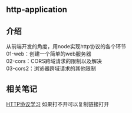 ## http-application


## 介绍

从前端开发的角度，用node实现http协议的各个环节  
01-web：创建一个简单的web服务器  
02-cors：CORS跨域请求的限制以及解决  
03-cors2：浏览器跨域请求的其他限制


## 相关笔记

[HTTP协议学习](https://yundocs.qianxin-inc.cn/weboffice/p/367478)
如果打不开可以复制链接打开
